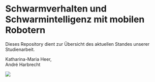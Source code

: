# Schwarmverhalten und Schwarmintelligenz mit mobilen Robotern
Dieses Repository dient zur Übersicht des aktuellen Standes unserer Studienarbeit.

Katharina-Maria Heer,<br>
André Harbrecht

![](https://www.wired.com/wp-content/uploads/images_blogs/wiredscience/2013/03/ff_collectives2_large.jpg)
